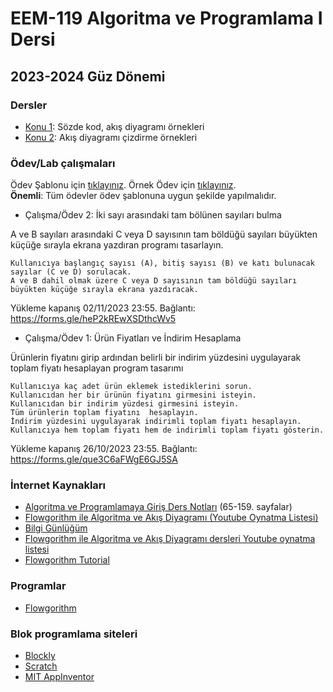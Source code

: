 # EEM-119 Algoritma ve Programlama I Dersi

## 2023-2024 Güz Dönemi

### Dersler

- [Konu 1](./dersler/01.md): Sözde kod, akış diyagramı örnekleri
- [Konu 2](./dersler/02.md): Akış diyagramı çizdirme örnekleri


### Ödev/Lab çalışmaları

Ödev Şablonu için [tıklayınız](./odevler/odev_raporu_sablonu.docx). Örnek Ödev için [tıklayınız](./odevler/ornek_odev_raporu.docx).   
**Önemli**: Tüm ödevler ödev şablonuna uygun şekilde yapılmalıdır.




- Çalışma/Ödev 2: İki sayı arasındaki tam bölünen sayıları bulma

A ve B sayıları arasındaki C veya D sayısının tam böldüğü sayıları büyükten küçüğe sırayla ekrana yazdıran programı tasarlayın.

    Kullanıcıya başlangıç sayısı (A), bitiş sayısı (B) ve katı bulunacak sayılar (C ve D) sorulacak.
    A ve B dahil olmak üzere C veya D sayısının tam böldüğü sayıları büyükten küçüğe sırayla ekrana yazdıracak.

Yükleme kapanış 02/11/2023 23:55. Bağlantı: <https://forms.gle/heP2kREwXSDthcWv5>



- Çalışma/Ödev 1: Ürün Fiyatları ve İndirim Hesaplama

Ürünlerin fiyatını girip ardından belirli bir indirim yüzdesini uygulayarak toplam fiyatı hesaplayan program tasarımı

    Kullanıcıya kaç adet ürün eklemek istediklerini sorun.
    Kullanıcıdan her bir ürünün fiyatını girmesini isteyin.
    Kullanıcıdan bir indirim yüzdesi girmesini isteyin.
    Tüm ürünlerin toplam fiyatını  hesaplayın.
    İndirim yüzdesini uygulayarak indirimli toplam fiyatı hesaplayın.
    Kullanıcıya hem toplam fiyatı hem de indirimli toplam fiyatı gösterin.

Yükleme kapanış 26/10/2023 23:55. Bağlantı: <https://forms.gle/que3C6aFWgE6GJ5SA>
    



### İnternet Kaynakları
- [Algoritma ve Programlamaya Giriş Ders Notları](http://ikucukkoc.baun.edu.tr/lectures/BIL1202/BIL1202DersNotlari.pdf)
(65-159. sayfalar)
- [Flowgorithm ile Algoritma ve Akış Diyagramı (Youtube Oynatma Listesi)](https://www.youtube.com/playlist?list=PL9A3J9niD78dSHTvHwow4QCkQqPmJNTcs)
- [Bilgi Günlüğüm](https://www.bilgigunlugum.net/prog/cprog/c_proggiris)
- [Flowgorithm ile Algoritma ve Akış Diyagramı dersleri Youtube oynatma listesi](https://www.youtube.com/playlist?list=PL9A3J9niD78dSHTvHwow4QCkQqPmJNTcs)
- [Flowgorithm Tutorial](https://www.testingdocs.com/flowgorithm-flowchart-tutorial/)


### Programlar 
- [Flowgorithm](http://www.flowgorithm.org/download/index.html)   
<!-- - [Dev-C++ (Orwell)](https://sourceforge.net/projects/orwelldevcpp/) -->

### Blok programlama siteleri
- [Blockly](http://blockly.eba.gov.tr/tr/index.html)   
- [Scratch](https://scratch.mit.edu/)
- [MIT AppInventor](https://appinventor.mit.edu/)

<!-- ## [Duyurular](#duyurular) |  [Ödevler](#ödevler) |  [Dersler](#dersler) | [Kaynaklar](#kaynaklar) |  [Programlar](#programlar)

### Duyurular
- 1\. öğretim dersleri saat 08:45'te başlayacaktır. 

### Ödev - Lab Çalışmaları
Ödev Şablonu için [tıklayınız](./odevler/odev_raporu_sablonu.docx). Örnek Ödev için [tıklayınız](./odevler/ornek_odev_raporu.docx). 

- 13\. hafta lab calismasi: parametre almayan ve deger dondurmeyen, sadece arttirma ve yazdirma işlevi olan arttir() ve yazdir() fonksiyonlarını kullanarak klavyeden girilen bir sayiyi 3 defa arttirin ve 3 defa yazdirin.

- 12\. Hafta Lab Çalışması: 
void dizi_eb_ek(int dizi[], int boyut, int eb_ek[]) fonksiyonu boyut boyutlu dizi[] dizisinin  en küçük ve en büyük elemanını bulup eb_ek[] dizisinin sırasıyla 0. ve 1. elemanına yazdıracaktır.    
fonksiyonda ekrana herhangi bir şey yazdırılmayacaksa belirtilen fonksiyon ve fonksiyonu kullanan programı yazınız.

- 11\. Hafta Lab Çalışması: Bu çalışma ödev olarak istenmemektedir.   
NxM boyutundaki bir dizinin a-b satırlari ve c-d sutunlari arasindaki sayılari ekrana yazdıran ve bu aralıktaki sutunların ortalamasını bulan programı yazınız.

- 8\. hafta Lab Çalışması: Bu çalışma ödev olarak istenmemektedir.   
Girilen bir tam sayıyı tersten yazdıran programı yazınız. (Programda while döngüsü kullanılacaktır.)

- Ödev 4: Girilen bir metinde her bir küçük harften (a, z ve arasindaki İngiliz alfabesindeki küçük harfler) kaç tane olduğunu ekrana yazdıran programı flowgorithm ile tasarlayınız. Ödev yükleme bağlantısı için [tıklayınız](https://forms.gle/zqSJfc1R2usHJmgP9). Son yükleme tarihi 11.11.2022 23:59

- Ödev 3: Bir tam sayı dizisinin 50 elemanı olsun. Bu tamsayı dizisine en fazla 50 tane veya 0 girilene kadar el ile pozitif veya negatif sayılar girilmelidir. Sayı girme işlemi tamamlandıktan sonra önce  pozitif sayıları, daha sonra negatif sayıları ekrana yazdıran, pozitif ve negatif sayıların ortalamasını bulan programı flowgorithm ile tasarlayınız.   

Son yükleme tarihi 28.10.2022 23:59

- Ödev 2: Klavyeden girilen a'dan b sayısına kadar olan x değerleri için 2x+3 değerlerini ekrana yazdıran programı flowgorithm ile tasarlayınız. 2x+3 işlemi x değerini parametre olarak alan ve işlem sonucu elde edilen değeri döndüren bir fonksiyonla yapılmalıdır.   Son yükleme tarihi 04.11.2022 23:59

- Ödev 1: Klavyeden girilen a sayısından b sayısına kadar n artan sayıları ekrana yazdıran programı while döngüsü ve for döngüsü ile flowgorithm programında yapınız. Son yükleme tarihi 21.10.2022 23:59

 


### Dersler

#### Akış Diyagramı

- [Hafta 1](./dersler/01.md): Sözde kod, akış diyagramı örnekler
- [Hafta 2](./dersler/02.md): Akış diyagramı örnekler
- [Hafta 3](./dersler/03.md): Akış diyagramı örnekler (+çizdirme)
- [Hafta 4](./dersler/04.md): Akış diyagramı dizi ve fonksiyon örnekleri
- [Hafta 5](./dersler/05a.md): Akış diyagramı string, karakter işleme örnekleri

#### C Programlama

- [Hafta 5](./dersler/05b.md): C programlama printf() fonksiyonu kullanımı, char türü, sizeof() operatörü, aritmetik operatörler
- [Hafta 6](./dersler/06.md): Format belirleyicileri (%d %f %lf), scanf() fonksiyonu, #define ile tanımlama, değişken tanımlama kuralları, bileşik operatörler (+= gibi), ön arttırım (++i), son arttırım (i++)
- [Hafta 7](./dersler/07.md): karşılaştırma operatörleri, mantık operatörleri, if-else if-else, üçlü (ternary) (?:) operatör, while döngüsü 
- [Hafta 8](./dersler/08.md): do-while döngüsü, for döngüsü, virgül kullanımı, break, continue
- [Hafta 9](./dersler/09.md): İşaretsiz sayılar, taşma, karakter türü, tür dönüşümü, tür tanımlama
- [Hafta 10](./dersler/10.md): Diziler
- [Hafta 11](./dersler/11.md): Fonksiyonlar
- [Hafta 12](./dersler/12.md): Local - global değişkenler
- [Hafta 13](./dersler/13.md): İşaretçiler
- [Hafta 14](./dersler/14.md): Örnekler




### Kaynaklar

#### Kitaplar
Hiperkitap ve Turcademy sitelerine üniversitemiz üye olduğundan bu sitedeki kitaplara ücretsiz ulaşabilirsiniz.   
Kampus dışı erişim ayarları için [tıklayınız](https://bidb.isparta.edu.tr/tr/servisler/kampus-disi-erisim-6932s.html).
- [Her yönüyle C,  Tevfik Kızılören](https://www.hiperkitap.com/her-yonuyle-c)
- [Algoritma Tasarlama Ve C İle Temel Bilgisayar Programlama, Atakan Abuşoğlu](https://www.turcademy.com/tr/kitap/algoritma-tasarlama-ve-c-ile-temel-bilgisayar-programlama-9786053279099)
- [C İle Programlama, Deitel ve Deitel](https://www.turcademy.com/tr/kitap/c-ile-programlama-9786053556237)
- [Kodlamaya Yeni Başlayanlar İçin Temel Programlama, Mehmet Tekdal](https://www.turcademy.com/tr/kitap/kodlamaya-yeni-baslayanlar-icin-temel-programlama-programlama-dilleri-i-program-gelistirme-yontemleri-algoritmalar-akis-semalari-c-pascal-9789750239021)







 -->
